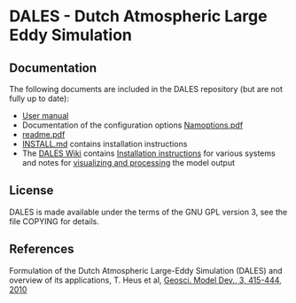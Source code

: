 # DALES - Dutch Atmospheric Large Eddy Simulation

## Documentation
The following documents are included in the DALES repository (but are not fully up to date):

* [User manual](https://github.com/dalesteam/dales/blob/master/utils/doc/input/dales-manual.pdf)
* Documentation of the configuration options [Namoptions.pdf](https://github.com/dalesteam/dales/blob/master/utils/doc/input/Namoptions.pdf)
* [readme.pdf](https://github.com/dalesteam/dales/blob/master/utils/doc/input/readme.pdf)
* [INSTALL.md](https://github.com/dalesteam/dales/blob/master/INSTALL.md) contains installation instructions
* The [DALES Wiki](https://github.com/dalesteam/dales/wiki/) contains [Installation instructions](https://github.com/dalesteam/dales/wiki/Installation-notes) for various systems and notes for [visualizing and processing](https://github.com/dalesteam/dales/wiki/Visualizing-and-processing-output) the model output

## License
DALES is made available under the terms of the GNU GPL version 3, see the file COPYING for details.

## References
Formulation of the Dutch Atmospheric Large-Eddy Simulation (DALES) and overview of its applications, T. Heus et al, [Geosci. Model Dev., 3, 415-444, 2010](https://doi.org/10.5194/gmd-3-415-2010)

